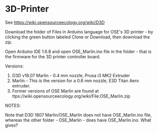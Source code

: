 # 3D-Printer

See https://wiki.opensourceecology.org/wiki/D3D

Download the folder of Files in Arduino language for OSE's 3D printer - by clicking the green button labeled Clone or Download, then download the zip. 

Open Arduino IDE 1.6.8 and open OSE_Marlin.ino file in the folder - that is the firmware for the 3D printer controller board.

Versions:

1. D3D v18.07 Marlin - 0.4 mm nozzle, Prusa i3 MK2 Extruder
2. Marlin - This is the version for a 0.6 mm nozzle, E3D Titan Aero extruder.
3. Former versions of OSE Marlin are found at ttps://wiki.opensourceecology.org/wiki/File:OSE_Marlin.zip


NOTES:

Note that D3D 1807 Marlin/OSE_Marlin does not have OSE_Marlin.ino file, whereas the other folder - OSE_Marlin - does have OSE_Marlin.ino. What gives?
